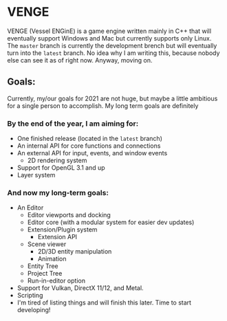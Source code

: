 # VENGE

VENGE (Vessel ENGinE) is a game engine written mainly in C++ that will eventually support Windows and Mac but currently supports only Linux. The ``master`` branch is currently the development brench but will eventually turn into the ``latest`` branch. No idea why I am writing this, because nobody else can see it as of right now. Anyway, moving on.

## Goals:

Currently, my/our goals for 2021 are not huge, but maybe a little ambitious for a single person to accomplish. My long term goals are definitely

### By the end of the year, I am aiming for:

* One finished release (located in the ``latest`` branch)
* An internal API for core functions and connections
* An external API for input, events, and window events
  * 2D rendering system
* Support for OpenGL 3.1 and up
* Layer system


### And now my long-term goals:

* An Editor
  * Editor viewports and docking
  * Editor core (with a modular system for easier dev updates)
  * Extension/Plugin system
    * Extension API
  * Scene viewer
    * 2D/3D entity manipulation
    * Animation
  * Entity Tree
  * Project Tree
  * Run-in-editor option
* Support for Vulkan, DirectX 11/12, and Metal.
* Scripting
* I'm tired of listing things and will finish this later. Time to start developing!
